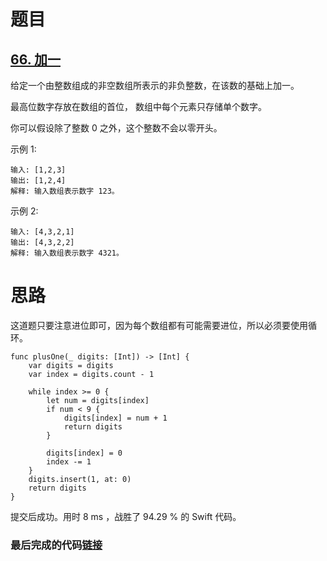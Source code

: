 # 题目

## [66. 加一](https://leetcode-cn.com/problems/plus-one/)

给定一个由整数组成的非空数组所表示的非负整数，在该数的基础上加一。

最高位数字存放在数组的首位， 数组中每个元素只存储单个数字。

你可以假设除了整数 0 之外，这个整数不会以零开头。

示例 1:

```
输入: [1,2,3]
输出: [1,2,4]
解释: 输入数组表示数字 123。
```


示例 2:

```
输入: [4,3,2,1]
输出: [4,3,2,2]
解释: 输入数组表示数字 4321。
```

# 思路

这道题只要注意进位即可，因为每个数组都有可能需要进位，所以必须要使用循环。

    func plusOne(_ digits: [Int]) -> [Int] {
        var digits = digits
        var index = digits.count - 1
    
        while index >= 0 {
            let num = digits[index]
            if num < 9 {
                digits[index] = num + 1
                return digits
            }
    
            digits[index] = 0
            index -= 1
        }
        digits.insert(1, at: 0)
        return digits
    }
提交后成功。用时 8 ms ，战胜了 94.29 % 的 Swift 代码。

### 最后完成的代码[链接](https://github.com/pepsikirk/LeetCode/blob/master/Algorithm/66.PlusOne/code.swift)




